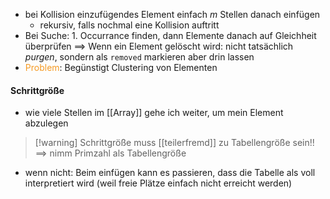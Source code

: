 - bei Kollision einzufügendes Element einfach $m$ Stellen danach einfügen
	- rekursiv, falls nochmal eine Kollision auftritt
- Bei Suche: 1. Occurrance finden, dann Elemente danach auf Gleichheit überprüfen
==> Wenn ein Element gelöscht wird: nicht tatsächlich _purgen_, sondern als `removed` markieren aber drin lassen
- <span style="color:rgb(245, 154, 35)">Problem</span>: Begünstigt Clustering von Elementen

#### Schrittgröße
- wie viele Stellen im [[Array]] gehe ich weiter, um mein Element abzulegen
> [!warning] Schrittgröße muss [[teilerfremd]] zu Tabellengröße sein!!
> ==> nimm Primzahl als Tabellengröße

- wenn nicht: Beim einfügen kann es passieren, dass die Tabelle als voll interpretiert wird (weil freie Plätze einfach nicht erreicht werden)
